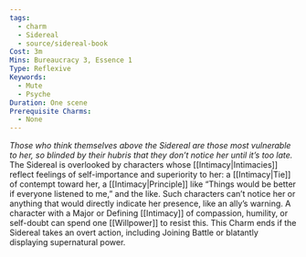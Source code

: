 ```yaml
---
tags:
  - charm
  - Sidereal
  - source/sidereal-book
Cost: 3m
Mins: Bureaucracy 3, Essence 1
Type: Reflexive
Keywords:
  - Mute
  - Psyche
Duration: One scene
Prerequisite Charms:
  - None
---
```

*Those who think themselves above the Sidereal are those most vulnerable to her, so blinded by their hubris that they don’t notice her until it’s too late.*
The Sidereal is overlooked by characters whose [[Intimacy|Intimacies]] reflect feelings of self-importance and superiority to her: a [[Intimacy|Tie]] of contempt toward her, a [[Intimacy|Principle]] like “Things would be better if everyone listened to me,” and the like. Such characters can’t notice her or anything that would directly indicate her presence, like an ally’s warning. A character with a Major or Defining [[Intimacy]] of compassion, humility, or self-doubt can spend one [[Willpower]] to resist this. This Charm ends if the Sidereal takes an overt action, including Joining Battle or blatantly displaying supernatural power.